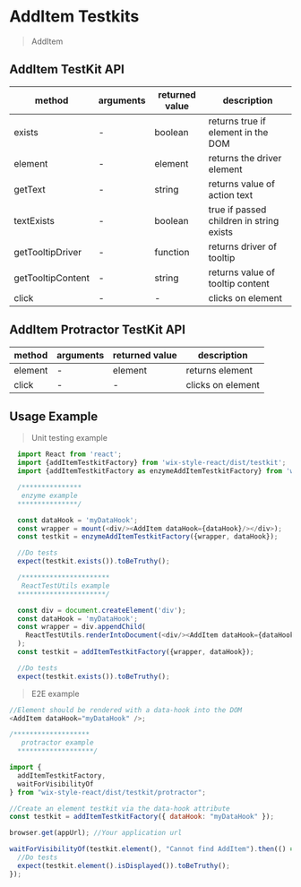 # AddItem Testkits

> AddItem

## AddItem TestKit API

| method            | arguments | returned value | description                              |
| ----------------- | --------- | -------------- | ---------------------------------------- |
| exists            | -         | boolean        | returns true if element in the DOM       |
| element           | -         | element        | returns the driver element               |
| getText           | -         | string         | returns value of action text             |
| textExists        | -         | boolean        | true if passed children in string exists |
| getTooltipDriver  | -         | function       | returns driver of tooltip                |
| getTooltipContent | -         | string         | returns value of tooltip content         |
| click             | -         | -              | clicks on element                        |

## AddItem Protractor TestKit API

| method  | arguments | returned value | description       |
| ------- | --------- | -------------- | ----------------- |
| element | -         | element        | returns element   |
| click   | -         | -              | clicks on element |

## Usage Example

> Unit testing example

```javascript
  import React from 'react';
  import {addItemTestkitFactory} from 'wix-style-react/dist/testkit';
  import {addItemTestkitFactory as enzymeAddItemTestkitFactory} from 'wix-style-react/dist/testkit/enzyme';

  /***************
   enzyme example
  ***************/

  const dataHook = 'myDataHook';
  const wrapper = mount(<div/><AddItem dataHook={dataHook}/></div>);
  const testkit = enzymeAddItemTestkitFactory({wrapper, dataHook});

  //Do tests
  expect(testkit.exists()).toBeTruthy();

  /**********************
   ReactTestUtils example
  **********************/

  const div = document.createElement('div');
  const dataHook = 'myDataHook';
  const wrapper = div.appendChild(
    ReactTestUtils.renderIntoDocument(<div/><AddItem dataHook={dataHook}/></div>, {dataHook})
  );
  const testkit = addItemTestkitFactory({wrapper, dataHook});

  //Do tests
  expect(testkit.exists()).toBeTruthy();
```

> E2E example

```javascript
//Element should be rendered with a data-hook into the DOM
<AddItem dataHook="myDataHook" />;

/*******************
   protractor example
  *******************/

import {
  addItemTestkitFactory,
  waitForVisibilityOf
} from "wix-style-react/dist/testkit/protractor";

//Create an element testkit via the data-hook attribute
const testkit = addItemTestkitFactory({ dataHook: "myDataHook" });

browser.get(appUrl); //Your application url

waitForVisibilityOf(testkit.element(), "Cannot find AddItem").then(() => {
  //Do tests
  expect(testkit.element().isDisplayed()).toBeTruthy();
});
```
